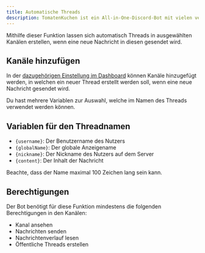 ```yaml
---
title: Automatische Threads
description: TomatenKuchen ist ein All-in-One-Discord-Bot mit vielen verschiedenen Funktionen. Mit der automatischen Erstellung von Threads können z. B. Diskussionskanäle oder Bugreport-Kanäle übersichtlicher gestaltet werden.
---
```


Mithilfe dieser Funktion lassen sich automatisch Threads in ausgewählten Kanälen erstellen, wenn eine neue Nachricht in diesen gesendet wird.

## Kanäle hinzufügen

In der [dazugehörigen Einstellung im Dashboard](https://tomatenkuchen.com/dashboard/settings#autoThreadChannels) können Kanäle hinzugefügt werden, in welchen ein neuer Thread erstellt werden soll, wenn eine neue Nachricht gesendet wird.

Du hast mehrere Variablen zur Auswahl, welche im Namen des Threads verwendet werden können.

## Variablen für den Threadnamen

- `{username}`: Der Benutzername des Nutzers
- `{globalName}`: Der globale Anzeigename
- `{nickname}`: Der Nickname des Nutzers auf dem Server
- `{content}`: Der Inhalt der Nachricht

Beachte, dass der Name maximal 100 Zeichen lang sein kann.

## Berechtigungen

Der Bot benötigt für diese Funktion mindestens die folgenden Berechtigungen in den Kanälen:
- Kanal ansehen
- Nachrichten senden
- Nachrichtenverlauf lesen
- Öffentliche Threads erstellen
